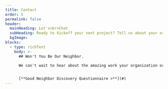 ```yaml
---
title: Contact
order: 5
permalink: false
header:
  mainHeading: Let's<br>Chat
  subHeading: Ready to kickoff your next project? Tell us about your organization, your mission, and how Good Neighbor can help.
  bgImage:
blocks:
  - type: richText
    body: >-
      ## Won't You Be Our Neighbor.

      We can't wait to hear about the amazing work your organization or brand is doing! Take a few minutes to complete our short questionnaire to see if we're the right fit for your project. We'll follow up ASAP with next steps.


      [**Good Neighbor Discovery Questionnaire >**](#)
---
```

